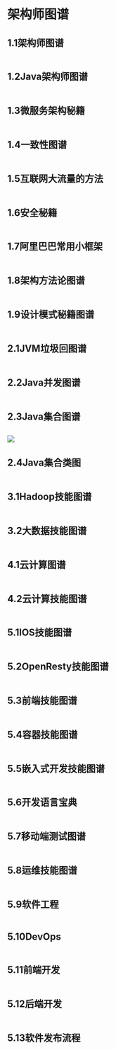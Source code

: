 # 架构师图谱

## 1.1架构师图谱

<figure><img src=".gitbook/assets/image (13).png" alt=""><figcaption></figcaption></figure>

## 1.2Java架构师图谱

<figure><img src=".gitbook/assets/image (15).png" alt=""><figcaption></figcaption></figure>

## 1.3微服务架构秘籍

<figure><img src=".gitbook/assets/image (16).png" alt=""><figcaption></figcaption></figure>

## 1.4一致性图谱

<figure><img src=".gitbook/assets/image (17).png" alt=""><figcaption></figcaption></figure>

## 1.5互联网大流量的方法

<figure><img src=".gitbook/assets/image (18).png" alt=""><figcaption></figcaption></figure>

## 1.6安全秘籍

<figure><img src=".gitbook/assets/image (19).png" alt=""><figcaption></figcaption></figure>

## 1.7阿里巴巴常用小框架

<figure><img src=".gitbook/assets/image (20).png" alt=""><figcaption></figcaption></figure>

## 1.8架构方法论图谱

<figure><img src=".gitbook/assets/image (21).png" alt=""><figcaption></figcaption></figure>

## 1.9设计模式秘籍图谱

<figure><img src=".gitbook/assets/image (22).png" alt=""><figcaption></figcaption></figure>

## 2.1JVM垃圾回图谱

<figure><img src=".gitbook/assets/image (23).png" alt=""><figcaption></figcaption></figure>

## 2.2Java并发图谱

<figure><img src=".gitbook/assets/image (24).png" alt=""><figcaption></figcaption></figure>

## 2.3Java集合图谱



## ![](<.gitbook/assets/image (25).png>)

## 2.4Java集合类图

<figure><img src=".gitbook/assets/image (26).png" alt=""><figcaption></figcaption></figure>

## 3.1Hadoop技能图谱

<figure><img src=".gitbook/assets/image (27).png" alt=""><figcaption></figcaption></figure>

## 3.2大数据技能图谱

<figure><img src=".gitbook/assets/image (28).png" alt=""><figcaption></figcaption></figure>

## 4.1云计算图谱

<figure><img src=".gitbook/assets/image (29).png" alt=""><figcaption></figcaption></figure>

## 4.2云计算技能图谱

<figure><img src=".gitbook/assets/image (30).png" alt=""><figcaption></figcaption></figure>

## 5.1IOS技能图谱

<figure><img src=".gitbook/assets/image (31).png" alt=""><figcaption></figcaption></figure>

## 5.2OpenResty技能图谱

<figure><img src=".gitbook/assets/image (32).png" alt=""><figcaption></figcaption></figure>

## 5.3前端技能图谱

<figure><img src=".gitbook/assets/image (33).png" alt=""><figcaption></figcaption></figure>

## 5.4容器技能图谱

<figure><img src=".gitbook/assets/image (34).png" alt=""><figcaption></figcaption></figure>

## 5.5嵌入式开发技能图谱

<figure><img src=".gitbook/assets/image (35).png" alt=""><figcaption></figcaption></figure>

## 5.6开发语言宝典

<figure><img src=".gitbook/assets/image (36).png" alt=""><figcaption></figcaption></figure>

## 5.7移动端测试图谱

<figure><img src=".gitbook/assets/image (37).png" alt=""><figcaption></figcaption></figure>

## 5.8运维技能图谱

<figure><img src=".gitbook/assets/image (38).png" alt=""><figcaption></figcaption></figure>

## 5.9软件工程

<figure><img src=".gitbook/assets/image (39).png" alt=""><figcaption></figcaption></figure>

## 5.10DevOps

<figure><img src=".gitbook/assets/image (40).png" alt=""><figcaption></figcaption></figure>

## 5.11前端开发

<figure><img src=".gitbook/assets/image (41).png" alt=""><figcaption></figcaption></figure>

## 5.12后端开发

<figure><img src=".gitbook/assets/image (42).png" alt=""><figcaption></figcaption></figure>

## 5.13软件发布流程

<figure><img src=".gitbook/assets/image (43).png" alt=""><figcaption></figcaption></figure>
